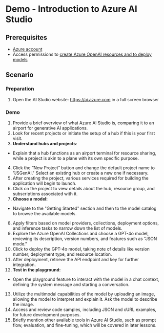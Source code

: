 # Demo - Introduction to Azure AI Studio

## Prerequisites
- [Azure account](https://azure.microsoft.com/free)
- Access permissions to [create Azure OpenAI resources and to deploy models](https://learn.microsoft.com/azure/ai-services/openai/how-to/role-based-access-control)

## Scenario

### Preparation

1. Open the AI Studio website: https://ai.azure.com in a full screen browser

### Demo

1. Provide a brief overview of what Azure AI Studio is, comparing it to an airport for generative AI applications.
2. Look for recent projects or initiate the setup of a hub if this is your first visit.
3. **Understand hubs and projects**:
  - Explain that a hub functions as an airport terminal for resource sharing, while a project is akin to a plane with its own specific purpose.
4. Click the “New Project” button and change the default project name to "JSGenAI." Select an existing hub or create a new one if necessary.
5. After creating the project, various services required for building the application will begin to launch.
6. Click on the project to view details about the hub, resource group, and subscriptions associated with it.
7. **Choose a model:**
  - Navigate to the "Getting Started" section and then to the model catalog to browse the available models.
8. Apply filters based on model providers, collections, deployment options, and inference tasks to narrow down the list of models.
9. Explore the Azure OpenAI Collections and choose a GPT-4o model, reviewing its description, version numbers, and features such as "JSON mode."
10. Click to deploy the GPT-4o model, taking note of details like version number, deployment type, and resource location.
11. After deployment, retrieve the API endpoint and key for further integration.
12. **Test in the playground:**
  - Open the playground feature to interact with the model in a chat context, defining the system message and starting a conversation.
13. Utilize the multimodal capabilities of the model by uploading an image, allowing the model to interpret and explain it. Ask the model to describe the image.
14. Access and review code samples, including JSON and cURL examples, for future development purposes.
15. Briefly mention other available tools in Azure AI Studio, such as prompt flow, evaluation, and fine-tuning, which will be covered in later lessons. 
